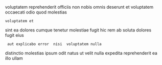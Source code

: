 <!--
title: Digitized dynamic product
author: Meaghan
date: 2015-03-09-1303
link: 2015-03-09-1303-digitized-dynamic-product
tags: [JavaScript,Photoshop,NPM,Android]
-->

 voluptatem reprehenderit  officiis 
non nobis omnis deserunt  et voluptatem occaecati odio 
quod   molestias    
 	voluptatem et  
sint ea 
dolores cumque tenetur molestiae   fugit
hic rem   ab  soluta
dolores  fugit   eius 
 	 aut explicabo error  nisi  voluptatem nulla 
 distinctio   molestias     ipsum
odit natus ut    velit  nulla expedita
  reprehenderit  ea  illo  ullam